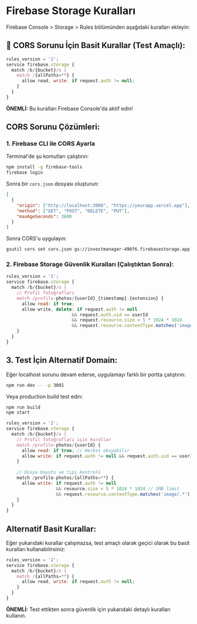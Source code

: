# Firebase Storage Kuralları

Firebase Console > Storage > Rules bölümünden aşağıdaki kuralları ekleyin:

## 🚨 CORS Sorunu İçin Basit Kurallar (Test Amaçlı):

```javascript
rules_version = '2';
service firebase.storage {
  match /b/{bucket}/o {
    match /{allPaths=**} {
      allow read, write: if request.auth != null;
    }
  }
}
```

**ÖNEMLİ:** Bu kuralları Firebase Console'da aktif edin! 

## CORS Sorunu Çözümleri:

### 1. Firebase CLI ile CORS Ayarla
Terminal'de şu komutları çalıştırın:

```bash
npm install -g firebase-tools
firebase login
```

Sonra bir `cors.json` dosyası oluşturun:
```json
[
  {
    "origin": ["http://localhost:3000", "https://yourapp.vercel.app"],
    "method": ["GET", "POST", "DELETE", "PUT"],
    "maxAgeSeconds": 3600
  }
]
```

Sonra CORS'u uygulayın:
```bash
gsutil cors set cors.json gs://investmanager-496f6.firebasestorage.app
```

### 2. Firebase Storage Güvenlik Kuralları (Çalıştıktan Sonra):

```javascript
rules_version = '2';
service firebase.storage {
  match /b/{bucket}/o {
    // Profil fotoğrafları
    match /profile-photos/{userId}_{timestamp}.{extension} {
      allow read: if true;
      allow write, delete: if request.auth != null 
                         && request.auth.uid == userId
                         && request.resource.size < 5 * 1024 * 1024
                         && request.resource.contentType.matches('image/.*');
    }
  }
}
```

## 3. Test İçin Alternatif Domain:

Eğer localhost sorunu devam ederse, uygulamayı farklı bir portta çalıştırın:
```bash
npm run dev -- -p 3001
```

Veya production build test edin:
```bash
npm run build
npm start
```

```javascript
rules_version = '2';
service firebase.storage {
  match /b/{bucket}/o {
    // Profil fotoğrafları için kurallar
    match /profile-photos/{userId} {
      allow read: if true; // Herkes okuyabilir
      allow write: if request.auth != null && request.auth.uid == userId; // Sadece kendi fotoğrafını yükleyebilir
    }
    
    // Dosya boyutu ve tipi kontrolü
    match /profile-photos/{allPaths=**} {
      allow write: if request.auth != null 
                   && resource.size < 5 * 1024 * 1024 // 5MB limit
                   && request.resource.contentType.matches('image/.*'); // Sadece resim dosyaları
    }
  }
}
```

## Alternatif Basit Kurallar:

Eğer yukarıdaki kurallar çalışmazsa, test amaçlı olarak geçici olarak bu basit kuralları kullanabilirsiniz:

```javascript
rules_version = '2';
service firebase.storage {
  match /b/{bucket}/o {
    match /{allPaths=**} {
      allow read, write: if request.auth != null;
    }
  }
}
```

**ÖNEMLİ:** Test ettikten sonra güvenlik için yukarıdaki detaylı kuralları kullanın. 